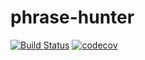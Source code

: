 # phrase-hunter

[![Build Status](https://travis-ci.com/GeorgeII/phrase-hunter.svg?branch=master)](https://travis-ci.com/GeorgeII/phrase-hunter)
[![codecov](https://codecov.io/gh/GeorgeII/phrase-hunter/branch/master/graph/badge.svg)](https://codecov.io/gh/GeorgeII/phrase-hunter)